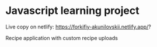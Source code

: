 # Javascript learning project

Live copy on netlify: https://forkifiy-akunilovskii.netlify.app/?

Recipe application with custom recipe uploads
